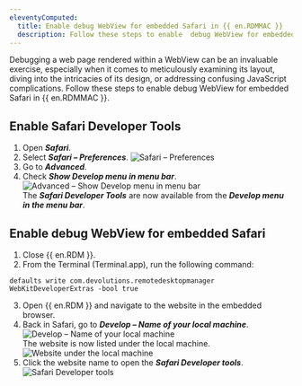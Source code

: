 ```yaml
---
eleventyComputed:
  title: Enable debug WebView for embedded Safari in {{ en.RDMMAC }}
  description: Follow these steps to enable  debug WebView for embedded Safari in {{ en.RDMMAC }}
---
```

Debugging a web page rendered within a WebView can be an invaluable exercise, especially when it comes to meticulously examining its layout, diving into the intricacies of its design, or addressing confusing JavaScript complications. Follow these steps to enable  debug WebView for embedded Safari in {{ en.RDMMAC }}.

## Enable Safari Developer Tools
1. Open ***Safari***.
1. Select ***Safari – Preferences***. 
![Safari – Preferences](https://cdnweb.devolutions.net/docs/docs_en_kb_KB6065.png) 
1. Go to ***Advanced***.
1. Check ***Show Develop menu in menu bar***.
![Advanced – Show Develop menu in menu bar](https://cdnweb.devolutions.net/docs/docs_en_kb_KB6066.png)  
The ***Safari Developer Tools*** are now available from the ***Develop menu in the menu bar***.

## Enable debug WebView for embedded Safari

1. Close {{ en.RDM }}.
1. From the Terminal (Terminal.app), run the following command:
```
defaults write com.devolutions.remotedesktopmanager WebKitDeveloperExtras -bool true
```
3. Open {{ en.RDM }} and navigate to the website in the embedded browser.
1. Back in Safari, go to ***Develop – Name of your local machine***.
![Develop – Name of your local machine](https://cdnweb.devolutions.net/docs/docs_en_kb_KB6071.png)  
The website is now listed under the local machine.
![Website under the local machine](https://cdnweb.devolutions.net/docs/docs_en_kb_KB6067.png)  
1. Click the website name to open the ***Safari Developer tools***.
![Safari Developer tools](https://cdnweb.devolutions.net/docs/docs_en_kb_KB6069.png)  
